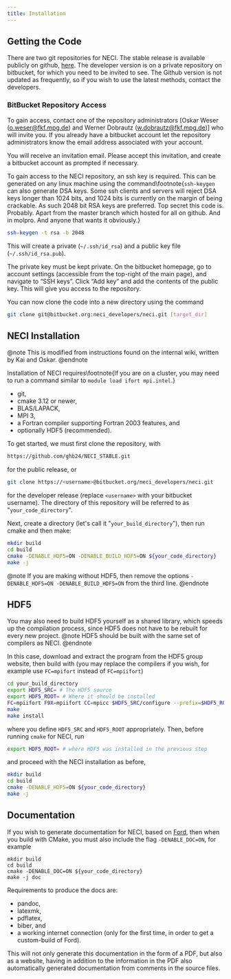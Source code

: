 ```yaml
---
title: Installation
---
```



## Getting the Code


There are two git repositories for NECI. The stable release is available publicly on github, [here](https://github.com/ghb24/NECI_STABLE).
The developer version is on a private repository on bitbucket, for which you need to be invited to see.
The Github version is not updated as frequently, so if you wish to use the latest methods, contact the developers.

### BitBucket Repository Access

To gain access, contact one of the repository administrators [Oskar Weser
([o.weser@fkf.mpg.de](mailto:o.weser@fkf.mpg.de)) and Werner Dobrautz
([w.dobrautz@fkf.mpg.de](mailto:w.dobrautz@fkf.mpg.de))] who will invite you. If you
already have a bitbucket account let the repository administrators know
the email address associated with your account.

You will receive an invitation email. Please accept this invitation, and
create a bitbucket account as prompted if necessary.

To gain access to the NECI repository, an ssh key is required. This can
be generated on any linux machine using the command\footnote{`ssh-keygen` can also generate DSA keys. Some ssh clients and servers will reject DSA keys longer than 1024 bits, and 1024 bits is	currently on the margin of being crackable. As such 2048 bit RSA keys are preferred. Top secret this code is. Probably. Apart from the master branch which hosted for all on github. And in molpro.	And anyone that wants it obviously.}

```bash
ssh-keygen -t rsa -b 2048
```

This will create a private (`~/.ssh/id_rsa`) and a public key file
(`~/.ssh/id_rsa.pub`).

The private key must be kept private. On the bitbucket homepage, go to
account settings (accessible from the top-right of the main page), and
navigate to “SSH keys”. Click “Add key” and add the contents of the
public key. This will give you access to the repository.

You can now clone the code into a new directory using the command

```bash
git clone git@bitbucket.org:neci_developers/neci.git [target_dir]
```

## NECI Installation

@note
This is modified from instructions found on the internal wiki, written by Kai and Oskar.
@endnote

Installation of NECI requires\footnote{If you are on a cluster, you may need to run a command similar to `module load ifort mpi.intel`.}

-   git,
-   cmake 3.12 or newer,
-   BLAS/LAPACK,
-   MPI 3,
-   a Fortran compiler supporting Fortran 2003 features, and
-   optionally HDF5 (recommended).

To get started, we must first clone the repository, with
```bash
https://github.com/ghb24/NECI_STABLE.git
```
for the public release, or
```bash
git clone https://<username>@bitbucket.org/neci_developers/neci.git
```
for the developer release (replace `<username>` with your bitbucket username).
The directory of this repository will be referred to as "`your_code_directory`".

Next, create a directory (let's call it "`your_build_directory`"), then run cmake and then make:
```bash
mkdir build
cd build
cmake -DENABLE_HDF5=ON -DENABLE_BUILD_HDF5=ON ${your_code_directory}
make -j
```
@note
If you are making without HDF5, then remove the options `-DENABLE_HDF5=ON -DENABLE_BUILD_HDF5=ON` from the third line.
@endnote

## HDF5

You may also need to build HDF5 yourself as a shared library, which speeds up the compilation process, since HDF5 does not have to be rebuilt for every new project.
@note
HDF5 should be built with the same set of compilers as NECI.
@endnote

In this case, download and extract the program from the HDF5 group website, then build with (you may replace the compilers if you wish, for example use `FC=mpifort` instead of `FC=mpiifort`)
```bash
cd your_build_directory
export HDF5_SRC= # The HDF5 source
export HDF5_ROOT= # Where it should be installed
FC=mpiifort F9X=mpiifort CC=mpicc $HDF5_SRC/configure --prefix=$HDF5_ROOT --enable-fortran --enable-fortran2003 --enable-parallel
make
make install
```
where you define `HDF5_SRC` and `HDF5_ROOT` appropriately. Then, before running `cmake` for NECI, run

```bash
export HDF5_ROOT= # where HDF5 was installed in the previous step
```

and proceed with the NECI installation as before,
```bash
mkdir build
cd build
cmake -DENABLE_HDF5=ON ${your_code_directory}
make -j
```

## Documentation

If you wish to generate documentation for NECI, based on [Ford](https://github.com/Fortran-FOSS-Programmers/ford),
then when you build with CMake, you must also include the flag `-DENABLE_DOC=ON`, for example
```
mkdir build
cd build
cmake -DENABLE_DOC=ON ${your_code_directory}
make -j doc
```

Requirements to produce the docs are: 

- pandoc,
- latexmk,
- pdflatex,
- biber, and
- a working internet connection (only for the first time, in order to get a custom-build of Ford).

This will not only generate this documentation in the form of a PDF, but also as a website,
having in addition to the information in the PDF also automatically generated documentation from comments in the source files.
